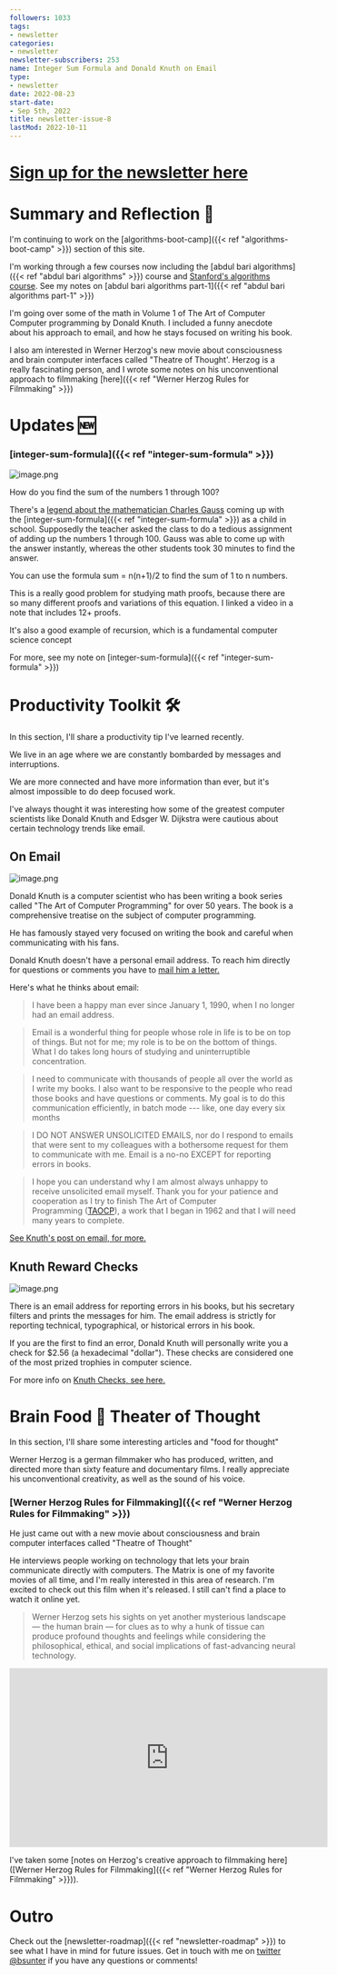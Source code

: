 ```yaml
---
followers: 1033
tags:
- newsletter
categories:
- newsletter
newsletter-subscribers: 253
name: Integer Sum Formula and Donald Knuth on Email
type:
- newsletter
date: 2022-08-23
start-date:
- Sep 5th, 2022
title: newsletter-issue-8
lastMod: 2022-10-11
---
```

#  [Sign up for the newsletter here](https://www.getrevue.co/profile/bsunter/issues/weekly-newsletter-of-brian-sunter-issue-1-1220479)

# Summary and Reflection 🤔

I'm continuing to work on the [algorithms-boot-camp]({{< ref "algorithms-boot-camp" >}}) section of this site.

I'm working through a few courses now including the [abdul bari algorithms]({{< ref "abdul bari algorithms" >}}) course and [Stanford's algorithms course](https://stanford-cs161.github.io/winter2021/lectures/). See my notes on [abdul bari algorithms part-1]({{< ref "abdul bari algorithms part-1" >}})

I'm going over some of the math in Volume 1 of The Art of Computer Computer programming by Donald Knuth. I included a funny anecdote about his approach to email, and how he stays focused on writing his book.

I also am interested in Werner Herzog's new movie about consciousness and brain computer interfaces called "Theatre of Thought'. Herzog is a really fascinating person, and I wrote some notes on his unconventional approach to filmmaking [here]({{< ref "Werner Herzog Rules for Filmmaking" >}})

# Updates 🆕

### [integer-sum-formula]({{< ref "integer-sum-formula" >}})

![image.png](/assets/image_1665465573710_0.png)

How do you find the sum of the numbers 1 through 100?

There's a [legend about the mathematician Charles Gauss](https://www.americanscientist.org/article/gausss-day-of-reckoning) coming up with the [integer-sum-formula]({{< ref "integer-sum-formula" >}}) as a child in school. Supposedly the teacher asked the class to do a tedious assignment of adding up the numbers 1 through 100. Gauss was able to come up with the answer instantly, whereas the other students took 30 minutes to find the answer.

You can use the formula sum = n(n+1)/2 to find the sum of 1 to n numbers.

This is a really good problem for studying math proofs, because there are so many different proofs and variations of this equation. I linked a video in a note that includes 12+ proofs.

It's also a good example of recursion, which is a fundamental computer science concept

For more, see my note on [integer-sum-formula]({{< ref "integer-sum-formula" >}})

# Productivity Toolkit 🛠️

In this section, I'll share a productivity tip I've learned recently.

We live in an age where we are constantly bombarded by messages and interruptions.

We are more connected and have more information than ever, but it's almost impossible to do deep focused work.

I've always thought it was interesting how some of the greatest computer scientists like Donald Knuth and Edsger W. Dijkstra were cautious about certain technology trends like email.

## On Email

![image.png](/assets/image_1665467044511_0.png)

Donald Knuth is a computer scientist who has been writing a book series called "The Art of Computer Programming" for over 50 years. The book is a comprehensive treatise on the subject of computer programming.

He has famously stayed very focused on writing the book and careful when communicating with his fans.

Donald Knuth doesn't have a personal email address. To reach him directly for questions or comments you have to [mail him a letter.](https://www-cs-faculty.stanford.edu/~knuth/email.html)

Here's what he thinks about email:

> I have been a happy man ever since January 1, 1990, when I no longer had an email address.

> Email is a wonderful thing for people whose role in life is to be on top of things. But not for me; my role is to be on the bottom of things. What I do takes long hours of studying and uninterruptible concentration.

> I need to communicate with thousands of people all over the world as I write my books. I also want to be responsive to the people who read those books and have questions or comments. My goal is to do this communication efficiently, in batch mode --- like, one day every six months

> I DO NOT ANSWER UNSOLICITED EMAILS, nor do I respond to emails that were sent to my colleagues with a bothersome request for them to communicate with me. Email is a no-no EXCEPT for reporting errors in books.

> I hope you can understand why I am almost always unhappy to receive unsolicited email myself. Thank you for your patience and cooperation as I try to finish The Art of Computer Programming ([TAOCP](https://www-cs-faculty.stanford.edu/~knuth/taocp.html)), a work that I began in 1962 and that I will need many years to complete.

[See Knuth's post on email, for more.](https://www-cs-faculty.stanford.edu/~knuth/email.html)

## Knuth Reward Checks

![image.png](/assets/image_1665466908028_0.png)

There is an email address for reporting errors in his books, but his secretary filters and prints the messages for him. The email address is strictly for reporting technical, typographical, or historical errors in his book.

If you are the first to find an error, Donald Knuth will personally write you a check for $2.56 (a hexadecimal "dollar"). These checks are considered one of the most prized trophies in computer science.

For more info on [Knuth Checks, see here.](https://en.wikipedia.org/wiki/Knuth_reward_check)

# Brain Food 🧠 Theater of Thought

In this section, I'll share some interesting articles and "food for thought"

Werner Herzog is a german filmmaker who has produced, written, and directed more than sixty feature and documentary films. I really appreciate his unconventional creativity, as well as the sound of his voice.

### [Werner Herzog Rules for Filmmaking]({{< ref "Werner Herzog Rules for Filmmaking" >}})

He just came out with a new movie about consciousness and brain computer interfaces called "Theatre of Thought"

He interviews people working on technology that lets your brain communicate directly with computers. The Matrix is one of my favorite movies of all time, and I'm really interested in this area of research. I'm excited to check out this film when it's released. I still can't find a place to watch it online yet.

> Werner Herzog sets his sights on yet another mysterious landscape — the human brain — for clues as to why a hunk of tissue can produce profound thoughts and feelings while considering the philosophical, ethical, and social implications of fast-advancing neural technology.

<iframe width="560" height="315" src="https://www.youtube.com/embed/9P0nHSKwWMU" title="YouTube video player" frameborder="0" allow="accelerometer; autoplay; clipboard-write; encrypted-media; gyroscope; picture-in-picture" allowfullscreen></iframe>

I've taken some [notes on Herzog's creative approach to filmmaking here]([Werner Herzog Rules for Filmmaking]({{< ref "Werner Herzog Rules for Filmmaking" >}})).

# Outro

Check out the [newsletter-roadmap]({{< ref "newsletter-roadmap" >}}) to see what I have in mind for future issues. Get in touch with me on [twitter @bsunter](https://twitter.com) if you have any questions or comments!
